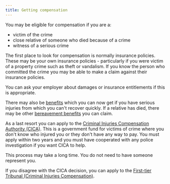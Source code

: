 ```yaml
---
title: Getting compensation
---
```


You may be eligible for compensation if you are a:

- victim of the crime
- close relative of someone who died because of a crime
- witness of a serious crime

The first place to look for compensation is normally insurance policies. These may be your own insurance policies - particularly if you were victim of a property crime such as theft or vandalism. If you know the person who committed the crime you may be able to make a claim against their insurance policies.

You can ask your employer about damages or insurance entitlements if this is appropriate.

There may also be [benefits](https://www.gov.uk/browse/benefits/disability) which you can now get if you have serious injuries from which you can't recover quickly. If a relative has died, there may be other [bereavement benefits](https://www.gov.uk/browse/benefits/bereavement) you can claim.  

As a last resort you can apply to the [Criminal Injuries Compensation Authority (CICA)](https://www.gov.uk/criminal-injuries-compensation-a-guide). This is a government fund for victims of crime where you don't know who injured you or they don't have any way to pay. You must apply within two years and you must have cooperated with any police investigation if you want CICA to help.

This process may take a long time. You do not need to have someone represent you.

If you disagree with the CICA decision, you can apply to the [First-tier Tribunal (Criminal Injuries Compensation)](https://www.gov.uk/criminal-injuries-compensation-tribunal/overview).
